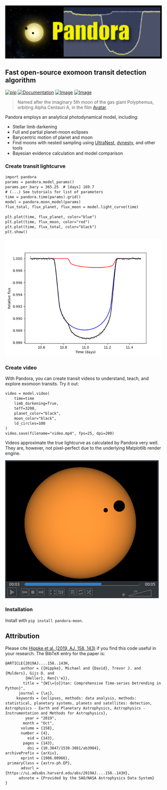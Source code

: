 ![Logo](https://github.com/hippke/Pandora/blob/main/docs/source/logo.png?raw=true)
## Fast open-source exomoon transit detection algorithm

[![pip](https://img.shields.io/badge/pip-install%20pandora--moon-blue.svg)](https://pypi.org/project/wotan/)
[![Documentation](https://img.shields.io/badge/documentation-%E2%9C%93-blue.svg)](https://wotan.readthedocs.io/en/latest/index.html)
[![Image](https://img.shields.io/badge/tutorials-%E2%9C%93-blue.svg)](https://github.com/hippke/wotan/tree/master/tutorials)
[![Image](https://img.shields.io/badge/arXiv-1906.00966-blue.svg)](https://arxiv.org/abs/1906.00966)

> Named after the imaginary 5th moon of the gas giant Polyphemus, orbiting Alpha Centauri A, in the film [Avatar](https://james-camerons-avatar.fandom.com/wiki/Pandora). 

Pandora employs an analytical photodynamical model, including:
- Stellar limb darkening
- Full and partial planet-moon eclipses
- Barycentric motion of planet and moon
- Find moons with nested sampling using [UltraNest](https://github.com/JohannesBuchner/UltraNest), [dynesty](https://github.com/joshspeagle/dynesty), and other tools
- Bayesian evidence calculation and model comparison


### Create transit lightcurve
```
import pandora
params = pandora.model_params()
params.per_bary = 365.25  # [days] 169.7
# (...) See tutorials for list of parameters
time = pandora.time(params).grid()
model = pandora.moon_model(params)
flux_total, flux_planet, flux_moon = model.light_curve(time)

plt.plot(time, flux_planet, color="blue")
plt.plot(time, flux_moon, color="red")
plt.plot(time, flux_total, color="black")
plt.show()
```
![lc](https://github.com/hippke/Pandora/blob/main/docs/source/lc_image.png?raw=true)

### Create video
With Pandora, you can create transit videos to understand, teach, and explore exomoon transits. Try it out:

```
video = model.video(
    time=time
    limb_darkening=True, 
    teff=3200,
    planet_color="black",
    moon_color="black",
    ld_circles=100
)
video.save(filename="video.mp4", fps=25, dpi=200)
```
Videos approximate the true lightcurve as calculated by Pandora very well. They are, however, not pixel-perfect due to the underlying Matplotlib render engine.


![Video](https://github.com/hippke/Pandora/blob/main/docs/source/video_image.png?raw=true)

### Installation
Install with `pip install pandora-moon`.

Attribution
----------------
Please cite [Hippke et al. (2019, AJ, 158, 143)](https://ui.adsabs.harvard.edu/abs/2019AJ....158..143H/abstract) if you find this code useful in your research. The BibTeX entry for the paper is:

```
@ARTICLE{2019AJ....158..143H,
       author = {{Hippke}, Michael and {David}, Trevor J. and {Mulders}, Gijs D. and
         {Heller}, Ren{\'e}},
        title = "{W{\={o}}tan: Comprehensive Time-series Detrending in Python}",
      journal = {\aj},
     keywords = {eclipses, methods: data analysis, methods: statistical, planetary systems, planets and satellites: detection, Astrophysics - Earth and Planetary Astrophysics, Astrophysics - Instrumentation and Methods for Astrophysics},
         year = "2019",
        month = "Oct",
       volume = {158},
       number = {4},
          eid = {143},
        pages = {143},
          doi = {10.3847/1538-3881/ab3984},
archivePrefix = {arXiv},
       eprint = {1906.00966},
 primaryClass = {astro-ph.EP},
       adsurl = {https://ui.adsabs.harvard.edu/abs/2019AJ....158..143H},
      adsnote = {Provided by the SAO/NASA Astrophysics Data System}
}


```
